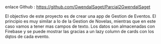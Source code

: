 enlace Github : https://github.com/GwendalSaget/Parcial2GwendalSaget

El objectivo de este proyecto es de crear una app de Gestion de Eventos. El principio es muy similar a lo de la Gestion de Novelas, mientras que en este caso vamos a tener mas campos de texto. Los datos son almacenadas con Firebase y se puede mostrar las gracias a un lazy column de cards con los dqtos de cada evento.
